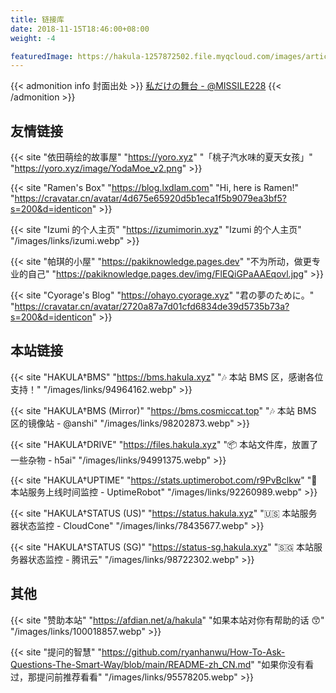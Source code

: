 ```yaml
---
title: 链接库
date: 2018-11-15T18:46:00+08:00
weight: -4

featuredImage: https://hakula-1257872502.file.myqcloud.com/images/article-covers/95120332.webp
---
```


{{< admonition info 封面出处 >}}
[私だけの舞台 - @MISSILE228](https://www.pixiv.net/artworks/95120332)
{{< /admonition >}}

## 友情链接

{{< site "依田萌绘的故事屋" "https://yoro.xyz" "「桃子汽水味的夏天女孩」" "https://yoro.xyz/image/YodaMoe_v2.png" >}}

{{< site "Ramen's Box" "https://blog.lxdlam.com" "Hi, here is Ramen!" "https://cravatar.cn/avatar/4d675e65920d5b1eca1f5b9079ea3bf5?s=200&d=identicon" >}}

{{< site "Izumi 的个人主页" "https://izumimorin.xyz" "Izumi 的个人主页" "/images/links/izumi.webp" >}}

{{< site "帕琪的小屋" "https://pakiknowledge.pages.dev" "不为所动，做更专业的自己" "https://pakiknowledge.pages.dev/img/FlEQiGPaAAEqovl.jpg" >}}

{{< site "Cyorage's Blog" "https://ohayo.cyorage.xyz" "君の夢のために。" "https://cravatar.cn/avatar/2720a87a7d01cfd6834de39d5735b73a?s=200&d=identicon" >}}

## 本站链接

{{< site "HAKULA†BMS" "https://bms.hakula.xyz" "🎶 本站 BMS 区，感谢各位支持！" "/images/links/94964162.webp" >}}

{{< site "HAKULA†BMS (Mirror)" "https://bms.cosmiccat.top" "🎶 本站 BMS 区的镜像站 - @anshi" "/images/links/98202873.webp" >}}

{{< site "HAKULA†DRIVE" "https://files.hakula.xyz" "📦 本站文件库，放置了一些杂物 - h5ai" "/images/links/94991375.webp" >}}

{{< site "HAKULA†UPTIME" "https://stats.uptimerobot.com/r9PvBclkw" "👀 本站服务上线时间监控 - UptimeRobot" "/images/links/92260989.webp" >}}

{{< site "HAKULA†STATUS (US)" "https://status.hakula.xyz" "🇺🇸 本站服务器状态监控 - CloudCone" "/images/links/78435677.webp" >}}

{{< site "HAKULA†STATUS (SG)" "https://status-sg.hakula.xyz" "🇸🇬 本站服务器状态监控 - 腾讯云" "/images/links/98722302.webp" >}}

## 其他

{{< site "赞助本站" "https://afdian.net/a/hakula" "如果本站对你有帮助的话 😙" "/images/links/100018857.webp" >}}

{{< site "提问的智慧" "https://github.com/ryanhanwu/How-To-Ask-Questions-The-Smart-Way/blob/main/README-zh_CN.md" "如果你没有看过，那提问前推荐看看" "/images/links/95578205.webp" >}}
